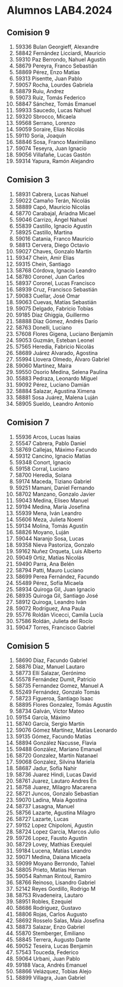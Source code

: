 # Alumnos LAB4.2024 

## Comision 9
 1. 59336  Bulan Georgieff, Alexandre
 2. 58842  Fernández Licciardi, Mauricio
 3. 59310  Paz Berrondo, Nahuel Agustín
 4. 58679  Pereyra, Franco Sebastián
 5. 58869  Pérez, Enzo Matías
 6. 59313  Pisentte, Juan Pablo
 7. 59057  Rocha, Lourdes Gabriela
 8. 58879  Ruiu, Andrez
 9. 59073  Ruiz, Tomás Federico
10. 58847  Sánchez, Tomás Emanuel
11. 59933  Saucedo, Lucas Nahuel
12. 59320  Sbrocco, Micaela
13. 59568  Serrano, Lorenzo
14. 59059  Soraire, Elías Nicolás
15. 59110  Soria, Joaquín
16. 58846  Sosa, Franco Maximiliano
17. 59074  Teseyra, Juan Ignacio
18. 59056  Villafañe, Lucas Gastón
19. 59314  Yapura, Ramón Alejandro

## Comision 3
 1. 58931  Cabrera, Lucas Nahuel
 2. 59022  Camaño Terán, Nicolás
 3. 58889  Capó, Mauricio Nicolás
 4. 58770  Carabajal, Ariadna Micael
 5. 59046  Carrizo, Ángel Nahuel
 6. 55839  Castillo, Ignacio Agustín
 7. 58925  Castillo, Martina
 8. 59016  Catania, Franco Mauricio
 9. 58813  Cervera, Diego Octavio
10. 59027  Chaves, Gonzalo Martín
11. 59347  Chein, Amir Elias
12. 59315  Chein, Santiago
13. 58768  Córdova, Ignacio Leandro
14. 58780  Coronel, Juan Carlos
15. 58937  Coronel, Lucas Francisco
16. 58939  Cruz, Francisco Sebastián
17. 59083  Cuellar, José Omar
18. 59063  Cuevas, Matías Sebastián
19. 59075  Delgado, Fabricio Tobías
20. 59185  Díaz Ghiggia, Guillermo
21. 58888  Díaz Gómez, Andrés Darío
22. 58763  Donelli, Luciano
23. 57608  Flores Gigena, Luciano Benjamín
24. 59053  Guzmán, Esteban Leonel
25. 57565  Heredia, Fabricio Nicolás
26. 58689  Juárez Alvarado, Agostina
27. 55994  Llovera Olmedo, Álvaro Gabriel
28. 59060  Martínez, Maira
29. 59550  Osorio Medina, Selena Paulina
30. 55883  Pedraza, Leonardo Miguel
31. 59092  Pérez, Luciano Damián
32. 58884  Salazar, Agustina Ximena
33. 58881  Sosa Juárez, Malena Luján
34. 58905  Sueldo, Leandro Antonio

## Comision 7
 1. 55936  Arcos, Lucas Isaias
 2. 55547  Cabrera, Pablo Daniel
 3. 58769  Callejas, Máximo Facundo
 4. 59312  Cancino, Ignacio Matías
 5. 59348  Conort, Ignacio
 6. 59158  Corral, Luciano
 7. 58700  Heredia, Solana
 8. 59174  Maceda, Tiziano Gabriel
 9. 59251  Mamani, Daniel Fernando
10. 58702  Manzano, Gonzalo Javier
11. 59043  Medina, Eliseo Manuel
12. 59194  Medina, María Josefina
13. 55939  Mena, Iván Leandro
14. 55606  Meza, Julieta Noemí
15. 59134  Molina, Tomás Agustín
16. 58826  Moyano, Luján
17. 59044  Naranjo Sosa, Lucas
18. 59358  Nieva Pastoriza, Gonzalo
19. 59162  Nuñez Orqueta, Luis Alberto
20. 59049  Ortiz, Matías Nicolás
21. 59490  Parra, Ana Belén
22. 58794  Patti, Mauro Luciano
23. 58699  Perea Fernández, Facundo
24. 55489  Pérez, Sofía Micaela
25. 58934  Quiroga Gil, Juan Ignacio
26. 58935  Quiroga Gil, Santiago José
27. 58912  Quiroga, Leandro Iván
28. 59072  Rodríguez, Ana Paula
29. 55776  Roldán Vicecci, Camila Lucía
30. 57586  Roldán, Julieta del Rocío
31. 59047  Torres, Francisco Gabriel

## Comision 5
 1. 58690 Díaz, Facundo Gabriel
 2. 58876 Díaz, Manuel Lautaro
 3. 58773 Ellí Salazar, Gerónimo
 4. 55578 Fernández Dumit, Patricio
 5. 58735 Fernandez Gomez, Manuel A
 6. 55249 Fernández, Gonzalo Tomás
 7. 58723 Figueroa, Santiago Isaac
 8. 58895 Flores Gonzalez, Tomás Agustín
 9. 58734 Galván, Víctor Mateo
10. 59154 García, Máximo
11. 58740 García, Sergio Martín
12. 59076 Gómez Martínez, Matías Leonardo
13. 59135 Gómez, Facundo Matías
14. 58894 González Nacusse, Flavia
15. 59488 González, Mariano Emanuel
16. 58720 Gonzalez, Martín Natanael
17. 59068 Gonzalez, Silvina Mariela
18. 58687 Jadur, Sofía Nahir
19. 58736 Juarez Hindi, Lucas David
20. 58761 Juarez, Lautaro Andres En
21. 58758 Juarez, Milagro Macarena
22. 58721 Juncos, Gonzalo Sebastian
23. 59070 Ladina, Maia Agostina
24. 58737 Lasagna, Manuel
25. 58756 Lazarte, Agustina Milagro
26. 58727 Lazarte, Lucas
27. 59152 Lopez Chipoloni, Agustin
28. 58724 Lopez Garcia, Marcos Julio
29. 59726 Lopez, Fausto Agustin
30. 58729 Lovey, Mathias Exequiel
31. 59184 Lucena, Matías Leandro
32. 59071 Medina, Daiana Micaela
33. 59099 Moyano Berrondo, Tahiel
34. 58805 Prieto, Matías Hernan
35. 59054 Rahman Rintoul, Ramiro
36. 58766 Reinoso, Lisandro Gabriel
37. 52142 Reyes Gordillo, Rodrigo M
38. 58753 Rivadeneira, Lautaro
39. 58951 Robles, Ezequiel
40. 58686 Rodriguez, Gustavo
41. 58806 Rojas, Carlos Augusto
42. 58692 Rosselo Salas, Maia Josefina
43. 58873 Salazar, Enzo Gabriel
44. 55870 Stemberger, Emiliano
45. 58845 Terrera, Augusto Dante
46. 59052 Teseira, Lucas Benjamin
47. 57543 Touceda, Federico
48. 59064 Urbani, Juan Pablo
49. 59188 Vaca, Andrés Emanuel
50. 58866 Velázquez, Tobias Alejo
51. 58899 Villagra, Juan Gabriel

